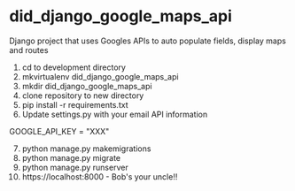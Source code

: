# did_django_google_maps_api
Django project that uses Googles APIs to auto populate fields, display maps and routes

1) cd to development directory
2) mkvirtualenv did_django_google_maps_api
3) mkdir did_django_google_maps_api
4) clone repository to new directory
5) pip install -r requirements.txt
6) Update settings.py with your email API information


GOOGLE_API_KEY = "XXX"


7) python manage.py makemigrations
8) python manage.py migrate
9) python manage.py runserver
10) https://localhost:8000 - Bob's your uncle!! 


